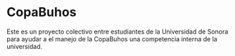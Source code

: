 # CopaBuhos
Este es un proyecto colectivo entre estudiantes de la Universidad de Sonora para ayudar a el manejo de la CopaBuhos una competencia interna de la universidad.
